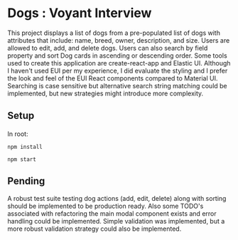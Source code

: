 
# Dogs : Voyant Interview

This project displays a list of dogs from a pre-populated list of dogs with attributes that include: name, breed, owner, description, and size. Users are allowed to edit, add, and delete dogs. Users can also search by field property and sort Dog cards in ascending or descending order. Some tools used to create this application are create-react-app and Elastic UI. Although I haven't used EUI per my experience, I did evaluate the styling and I prefer the look and feel of the EUI React components compared to Material UI. Searching is case sensitive but alternative search string matching could be implemented, but new strategies might introduce more complexity. 

## Setup

#### 

In root:

`npm install`

`npm start`

## Pending

A robust test suite testing dog actions (add, edit, delete) along with sorting should be implemented to be production ready. Also some TODO's associated with refactoring the main modal component exists and error handling could be implemented. Simple validation was implemented, but a more robust validation strategy could also be implemented. 




